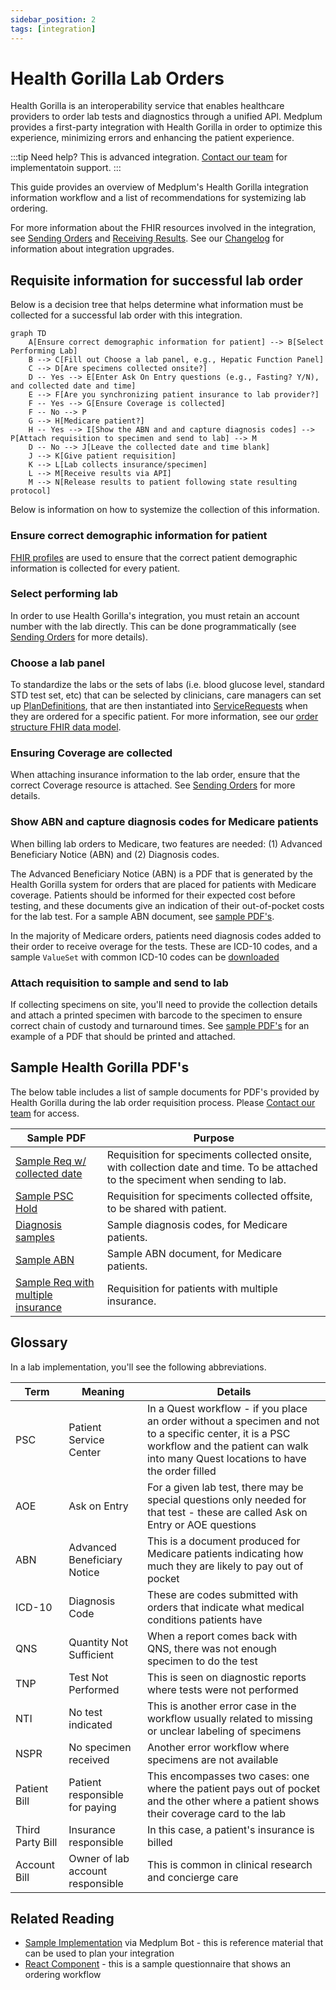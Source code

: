 ```yaml
---
sidebar_position: 2
tags: [integration]
---
```


# Health Gorilla Lab Orders

Health Gorilla is an interoperability service that enables healthcare providers to order lab tests and diagnostics through a unified API. Medplum provides a first-party integration with Health Gorilla in order to optimize this experience, minimizing errors and enhancing the patient experience. 

:::tip
Need help? This is advanced integration. [Contact our team](mailto:info+healthgorilla@medplum.com?subject=Health%20Gorilla%20Integration%20for%20Medplum) for implementatoin support.
:::

This guide provides an overview of Medplum's Health Gorilla integration information workflow and a list of recommendations for systemizing lab ordering. 

For more information about the FHIR resources involved in the integration, see [Sending Orders](./sending-orders.md) and [Receiving Results](./receiving-results.md). See our [Changelog](./hg-changelog.md) for information about integration upgrades. 

## Requisite information for successful lab order 

Below is a decision tree that helps determine what information must be collected for a successful lab order with this integration. 

```mermaid
graph TD
    A[Ensure correct demographic information for patient] --> B[Select Performing Lab]
    B --> C[Fill out Choose a lab panel, e.g., Hepatic Function Panel]
    C --> D[Are specimens collected onsite?]
    D -- Yes --> E[Enter Ask On Entry questions (e.g., Fasting? Y/N), and collected date and time]
    E --> F[Are you synchronizing patient insurance to lab provider?]
    F -- Yes --> G[Ensure Coverage is collected]
    F -- No --> P
    G --> H[Medicare patient?]
    H -- Yes --> I[Show the ABN and and capture diagnosis codes] --> P[Attach requisition to specimen and send to lab] --> M
    D -- No --> J[Leave the collected date and time blank]
    J --> K[Give patient requisition]
    K --> L[Lab collects insurance/specimen]
    L --> M[Receive results via API]
    M --> N[Release results to patient following state resulting protocol]
```

Below is information on how to systemize the collection of this information. 

### Ensure correct demographic information for patient 

[FHIR profiles](/docs/fhir-datastore/profiles) are used to ensure that the correct patient demographic information is collected for every patient. 

### Select performing lab 

In order to use Health Gorilla's integration, you must retain an account number with the lab directly. This can be done programmatically (see [Sending Orders](./sending-orders.md) for more details). 

### Choose a lab panel 

To standardize the labs or the sets of labs (i.e. blood glucose level, standard STD test set, etc) that can be selected by clinicians, care managers can set up [PlanDefinitions](/docs/api/fhir/resources/plandefinition), that are then instantiated into [ServiceRequests](/docs/api/fhir/resources/servicerequest) when they are ordered for a specific patient. For more information, see our [order structure FHIR data model](/docs/integration/health-gorilla/sendingorders#fhir-data-model). 

### Ensuring Coverage are collected 

When attaching insurance information to the lab order, ensure that the correct Coverage resource is attached. See [Sending Orders](./sending-orders.md) for more details. 

### Show ABN and capture diagnosis codes for Medicare patients

When billing lab orders to Medicare, two features are needed: (1) Advanced Beneficiary Notice (ABN) and (2) Diagnosis codes. 

The Advanced Beneficiary Notice (ABN) is a PDF that is generated by the Health Gorilla system for orders that are placed for patients with Medicare coverage. Patients should be informed for their expected cost before testing, and these documents give an indication of their out-of-pocket costs for the lab test. For a sample ABN document, see [sample PDF's](#sample-health-gorilla-pdfs). 

In the majority of Medicare orders, patients need diagnosis codes added to their order to receive overage for the tests. These are ICD-10 codes, and a sample `ValueSet` with common ICD-10 codes can be [downloaded](https://drive.google.com/file/d/1cFHGBud9IlGH86yilxe-KkDxGUbGr2Mn/view?usp=drive_link)

### Attach requisition to sample and send to lab 

If collecting specimens on site, you'll need to provide the collection details and attach a printed specimen with barcode to the specimen to ensure correct chain of custody and turnaround times. See [sample PDF's](#sample-health-gorilla-pdfs) for an example of a PDF that should be printed and attached.

## Sample Health Gorilla PDF's 

The below table includes a list of sample documents for PDF's provided by Health Gorilla during the lab order requisition process. Please [Contact our team](mailto:info+healthgorilla@medplum.com?subject=Health%20Gorilla%20Integration%20for%20Medplum) for access. 

| Sample PDF             | Purpose                                 | 
| ---------------------- | --------------------------------------- | 
| [Sample Req w/ collected date](https://drive.google.com/file/d/1gVvhw-2OnW9IlwZU2ly13jZGbGMAyW0O/view?usp=drive_link) | Requisition for speciments collected onsite, with collection date and time. To be attached to the speciment when sending to lab. | 
| [Sample PSC Hold](https://drive.google.com/file/d/1EIwAmFxrgdvRNBbL3p9pm4RarKXUS-ET/view?usp=drive_link) | Requisition for speciments collected offsite, to be shared with patient. | 
| [Diagnosis samples](https://drive.google.com/file/d/1cFHGBud9IlGH86yilxe-KkDxGUbGr2Mn/view?usp=drive_link) | Sample diagnosis codes, for Medicare patients. | 
| [Sample ABN](https://drive.google.com/file/d/1l6VbtqdlkDbCJr_DPQwfKOpoaRo2giTM/view?usp=drive_link) | Sample ABN document, for Medicare patients. | 
| [Sample Req with multiple insurance](https://drive.google.com/file/d/1QMrLkP71ysQEMIi3EOKx0BWeJOATUeCw/view?usp=drive_link) | Requisition for patients with multiple insurance. | 

## Glossary

In a lab implementation, you'll see the following abbreviations.

| Term             | Meaning                          | Details                                                                                                                                                                                       |
| ---------------- | -------------------------------- | --------------------------------------------------------------------------------------------------------------------------------------------------------------------------------------------- |
| PSC              | Patient Service Center           | In a Quest workflow - if you place an order without a specimen and not to a specific center, it is a PSC workflow and the patient can walk into many Quest locations to have the order filled |
| AOE              | Ask on Entry                     | For a given lab test, there may be special questions only needed for that test - these are called Ask on Entry or AOE questions                                                               |
| ABN              | Advanced Beneficiary Notice      | This is a document produced for Medicare patients indicating how much they are likely to pay out of pocket                                                                                    |
| ICD-10           | Diagnosis Code                   | These are codes submitted with orders that indicate what medical conditions patients have                                                                                                     |
| QNS              | Quantity Not Sufficient          | When a report comes back with QNS, there was not enough specimen to do the test                                                                                                               |
| TNP              | Test Not Performed               | This is seen on diagnostic reports where tests were not performed                                                                                                                             |
| NTI              | No test indicated                | This is another error case in the workflow usually related to missing or unclear labeling of specimens                                                                                        |
| NSPR             | No specimen received             | Another error workflow where specimens are not available                                                                                                                                      |
| Patient Bill     | Patient responsible for paying   | This encompasses two cases: one where the patient pays out of pocket and the other where a patient shows their coverage card to the lab                                                       |
| Third Party Bill | Insurance responsible            | In this case, a patient's insurance is billed                                                                                                                                                 |
| Account Bill     | Owner of lab account responsible | This is common in clinical research and concierge care                                                                                                                                        |

## Related Reading

- [Sample Implementation](https://github.com/medplum/medplum/tree/main/examples/medplum-health-gorilla-demo) via Medplum Bot - this is reference material that can be used to plan your integration
- [React Component](https://storybook.medplum.com/?path=/story/medplum-questionnaireform--lab-ordering) - this is a sample questionnaire that shows an ordering workflow
